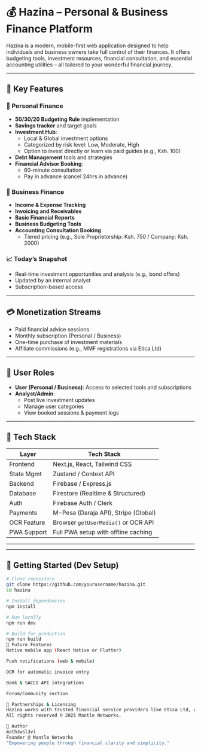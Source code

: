 # 💰 Hazina – Personal & Business Finance Platform

Hazina is a modern, mobile-first web application designed to help individuals and business owners take full control of their finances. It offers budgeting tools, investment resources, financial consultation, and essential accounting utilities – all tailored to your wonderful financial journey.

---

## 🌟 Key Features

### 🔹 Personal Finance
- **50/30/20 Budgeting Rule** implementation
- **Savings tracker** and target goals
- **Investment Hub**:
  - Local & Global investment options
  - Categorized by risk level: Low, Moderate, High
  - Option to invest directly or learn via paid guides (e.g., Ksh. 100)
- **Debt Management** tools and strategies
- **Financial Advisor Booking**:
  - 60-minute consultation
  - Pay in advance (cancel 24hrs in advance)

### 🔸 Business Finance
- **Income & Expense Tracking**
- **Invoicing and Receivables**
- **Basic Financial Reports**
- **Business Budgeting Tools**
- **Accounting Consultation Booking**
  - Tiered pricing (e.g., Sole Proprietorship: Ksh. 750 / Company: Ksh. 2000)

### 📈 Today’s Snapshot
- Real-time investment opportunities and analysis (e.g., bond offers)
- Updated by an internal analyst
- Subscription-based access

---

## 💳 Monetization Streams
- Paid financial advice sessions
- Monthly subscription (Personal / Business)
- One-time purchase of investment materials
- Affiliate commissions (e.g., MMF registrations via Etica Ltd)

---

## 🔐 User Roles
- **User (Personal / Business)**: Access to selected tools and subscriptions
- **Analyst/Admin**:
  - Post live investment updates
  - Manage user categories
  - View booked sessions & payment logs

---

## 🧰 Tech Stack

| Layer        | Tech Stack                          |
| ------------ | ----------------------------------- |
| Frontend     | Next.js, React, Tailwind CSS        |
| State Mgmt   | Zustand / Context API               |
| Backend      | Firebase / Express.js               |
| Database     | Firestore (Realtime & Structured)   |
| Auth         | Firebase Auth / Clerk               |
| Payments     | M-Pesa (Daraja API), Stripe (Global)|
| OCR Feature  | Browser `getUserMedia()` or OCR API |
| PWA Support  | Full PWA setup with offline caching |

---


---

## 🔧 Getting Started (Dev Setup)

```bash
# Clone repository
git clone https://github.com/yourusername/hazina.git
cd hazina

# Install dependencies
npm install

# Run locally
npm run dev

# Build for production
npm run build
🧪 Future Features
Native mobile app (React Native or Flutter)

Push notifications (web & mobile)

OCR for automatic invoice entry

Bank & SACCO API integrations

Forum/Community section

🤝 Partnerships & Licensing
Hazina works with trusted financial service providers like Etica Ltd, earning affiliate commissions on user conversions.
All rights reserved © 2025 Mantle Networks.

👤 Author
math3wsl3vi
Founder @ Mantle Networks
"Empowering people through financial clarity and simplicity."

